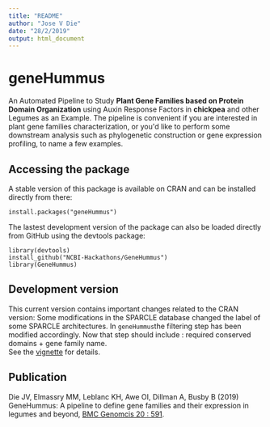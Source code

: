 ```yaml
---
title: "README"
author: "Jose V Die"
date: "28/2/2019"
output: html_document
---
```


# geneHummus

An Automated Pipeline to Study **Plant Gene Families based on Protein Domain Organization** using Auxin Response Factors in **chickpea** and other Legumes as an Example. The pipeline is convenient if you are interested in plant gene families characterization, or you'd like to perform some downstream analysis such as phylogenetic construction or gene expression profiling, to name a few examples. 


## Accessing the package
A stable version of this package is available on CRAN and can be installed directly from there:  

    install.packages("geneHummus")
    
The lastest development version of the package can also be loaded directly from GitHub using the devtools package:
  
    library(devtools)
    install_github("NCBI-Hackathons/GeneHummus")
    library(GeneHummus)
    

## Development version
This current version contains important changes related to the CRAN version: 
Some modifications in the SPARCLE database changed the label of some SPARCLE architectures. In `geneHummus`the filtering step has been modified accordingly. Now that step should include : required conserved domains + gene family name.   
See the [vignette](vignettes/genHummus.md) for details.
 

## Publication
Die JV, Elmassry MM, Leblanc KH, Awe OI, Dillman A, Busby B (2019) GeneHummus: A pipeline to define gene families and their expression in legumes and beyond, [BMC Genomcis 20 : 591](https://bmcgenomics.biomedcentral.com/articles/10.1186/s12864-019-5952-2).  

<br>
